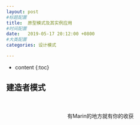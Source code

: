 ```yaml
---
layout: post
#标题配置
title:  原型模式及其实例应用
#时间配置
date:   2019-05-17 20:12:00 +0800
#大类配置
categories: 设计模式

---
```


* content
{:toc}

## 建造者模式


<br>

<br>

<center>有Marin的地方就有你的收获</center>
